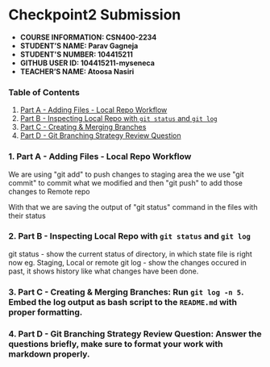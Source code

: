# Checkpoint2 Submission

- **COURSE INFORMATION: CSN400-2234**
- **STUDENT’S NAME: Parav Gagneja**
- **STUDENT'S NUMBER: 104415211**
- **GITHUB USER ID: 104415211-myseneca**
- **TEACHER’S NAME: Atoosa Nasiri**


### Table of Contents
1. [Part A - Adding Files - Local Repo Workflow](#Part-"-"-A-"-"-AddingFiles-"-"-Local-Repo-Workflow)
2. [Part B - Inspecting Local Repo with `git status` and `git log`](#header2)
3. [Part C - Creating & Merging Branches](#header3)
4. [Part D - Git Branching Strategy Review Question](#head)


### 1. Part A - Adding Files - Local Repo Workflow

We are using "git add" to push changes to staging area
the we use "git commit" to commit what we modified
and then "git push" to add those changes to Remote repo

With that we are saving the output of "git status" command in the files with their status



### 2. Part B - Inspecting Local Repo with `git status` and `git log`

git status - show the current status of directory, in which state file is right now eg. Staging, Local or remote
git log - show the changes occured in past, it shows history like what changes have been done.

### 3. Part C - Creating & Merging Branches: Run `git log -n 5`. Embed the log output as bash script to the `README.md` with proper formatting.

### 4. Part D - Git Branching Strategy Review Question: Answer the questions briefly, make sure to format your work with markdown properly.
